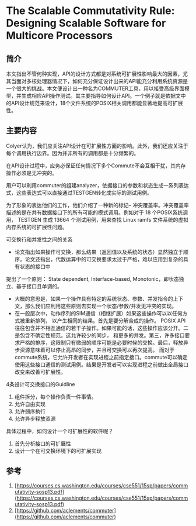 # The Scalable Commutativity Rule: Designing Scalable Software for Multicore Processors

## 简介

本文指出不管何种实现，API的设计方式都是对系统可扩展性影响最大的因素，尤其当面对多核处理器情况下，如何充分保证设计出来的API能充分利用系统资源是一个很大的挑战。本文便设计出一种名为COMMUTER工具，用以接受高级界面模型，并生成相应API操作测试。其主要指导如何设计API。一个例子就是依据文中的API设计规范来设计，18个文件系统的POSIX相关调用都能显著地提高可扩展性。



## 主要内容

Colyer认为，我们应关注API设计在可扩展性方面的影响。此外，我们还应关注于每个调用执行边界。因为并非所有的调用都是十分频繁的。

在API设计过程中，应务必保证任何情况下多个Commute不会互相干扰，其内存操作必须是无冲突的。

用户可以利用commuter的组建analyzer，依据接口的参数和状态生成一系列表达式，这些表达式可以直接通过TESTGEN转化成实际的测试用例。

为了形象的表达他们的工作，他们介绍了一种新的标记– 冲突覆盖率。冲突覆盖率描述的是在共有数据接口下的所有可能的模式调用。例如对于 18 个POSIX系统调用， TESTGEN 生成 13664 个测试用例，用来查找 Linux ramfs 文件系统的虚拟内存系统的可扩展性问题。

可交换行和并发性之间的关系

- 论文指出如果操作可交换，那么结果（返回值以及系统的状态）显然独立于顺序。论文还指出，代数运算中的可交换要求太过于严格，难以应用到复杂的具有状态的接口中

提出了一个原则： State dependent, Interface-based, Monotonic，即状态独立、基于接口且单调的。

- 大概的意思是，如果一个操作具有特定的系统状态、参数、并发指令的上下文，那么我们应利用这些原则去实现一个状态/参数/并发无冲突的实现。
- 在一般层次中，动作序列的SIM通信（相继扩展）如果这些操作可以以任何方式被重新排列， 以产生相同的结果。首先是要分解合成的操作。 POSIX API往往包含并不相互通信的若干子操作。如果可能的话，这些操作应该分开。二是包含不确定性规范。这允许较少的同步， 和更多的并发。第三，许多接口要求严格的排序，这限制只有微弱的顺序可能是必要时候的交换。最后，释放异步资源意味着可以停止高昂的同步，并且可交换可以再次提高。 而对于commute系统，它允许开发者在实现进程之前指定接口。commute可以确定使用这些接口通信的测试用例。结果是开发者可以实现进程之前做出全局接口改变来改善可扩展性。

4条设计可交换接口的Guidline

1. 组件拆分，每个操作负责一件事情。
2. 允许自由实现
3. 允许弱序执行
4. 允许异步释放资源

具体过程中，如何设计一个可扩展性的软件呢？

1. 首先分析接口的可扩展性
2. 设计一个在可交换环境下的可扩展实现





## 参考

1. [https://courses.cs.washington.edu/courses/cse551/15sp/papers/commutativity-sosp13.pdf](https://courses.cs.washington.edu/courses/cse551/15sp/papers/commutativity-sosp13.pdf)
2. [https://github.com/aclements/commuter](https://github.com/aclements/commuter)